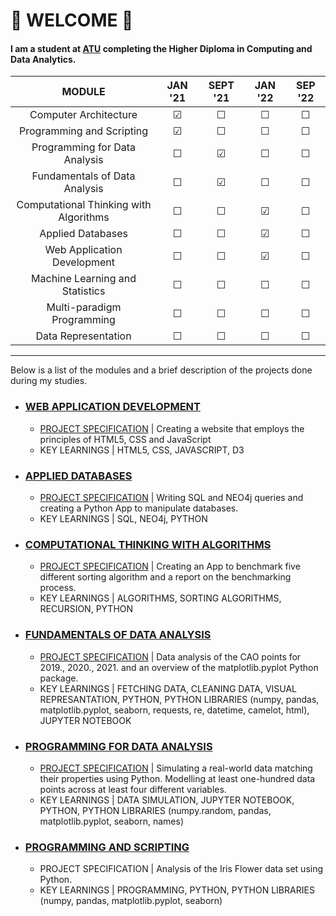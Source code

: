 # 👋 WELCOME 👋

#### I am a student at [ATU](https://www.gmit.ie/) completing the Higher Diploma in Computing and Data Analytics.

| MODULE | JAN '21 | SEPT '21 | JAN '22 | SEP '22 |
| :-: | :-: |:-: | :-: | :-: |
| Computer Architecture | &#9745; | &#9744; | &#9744; | &#9744; |
| Programming and Scripting | &#9745; | &#9744; | &#9744; | &#9744; |
| Programming for Data Analysis |  &#9744; | &#9745; | &#9744; | &#9744; |
| Fundamentals of Data Analysis |  &#9744; | &#9745; | &#9744; | &#9744; |
| Computational Thinking with Algorithms |  &#9744; | &#9744; | &#9745; | &#9744; |
| Applied Databases |  &#9744; | &#9744; | &#9745; | &#9744; |
| Web Application Development |  &#9744; | &#9744; | &#9745; | &#9744; |
| Machine Learning and Statistics |  &#9744; | &#9744; | &#9744; | &#9744; |
| Multi-paradigm Programming |  &#9744; | &#9744; | &#9744; | &#9744; |
| Data Representation |  &#9744; | &#9744; | &#9744; | &#9744; |

***

Below is a list of the modules and a brief description of the projects done during my studies.

- ### [WEB APPLICATION DEVELOPMENT](https://github.com/AnteDujic/Web-Application-Development)
  - [PROJECT SPECIFICATION](https://github.com/AnteDujic/Web-Application-Development/blob/main/Web%20Applications%20Development%20-%20Final%20Project%202022%20DA.pdf)
 | Creating a website that employs the principles of HTML5, CSS and JavaScript
  - KEY LEARNINGS | HTML5, CSS, JAVASCRIPT, D3

- ### [APPLIED DATABASES](https://github.com/AnteDujic/Applied-Databases)
  - [PROJECT SPECIFICATION](https://github.com/AnteDujic/Applied-Databases/blob/main/Final%20Project%20Specification%202022.pdf)
 | Writing SQL and NEO4j queries and creating a Python App to manipulate databases.
  - KEY LEARNINGS | SQL, NEO4j, PYTHON
  
 - ### [COMPUTATIONAL THINKING WITH ALGORITHMS](https://github.com/AnteDujic/Computational-Thinking-with-Algorithms)
    - [PROJECT SPECIFICATION](https://github.com/AnteDujic/Computational-Thinking-with-Algorithms/blob/main/CTA_Project.pdf)
    | Creating an App to benchmark five different sorting algorithm and a report on the benchmarking process.
    - KEY LEARNINGS | ALGORITHMS, SORTING ALGORITHMS, RECURSION, PYTHON

- ### [FUNDAMENTALS OF DATA ANALYSIS](https://github.com/AnteDujic/Fundamentals-of-Data-Analysis)
  - [PROJECT SPECIFICATION](https://github.com/AnteDujic/Fundamentals-of-Data-Analysis/blob/main/assessment.pdf)
  | Data analysis of the CAO points for 2019., 2020., 2021. and an overview of the matplotlib.pyplot Python package.
  - KEY LEARNINGS | FETCHING DATA, CLEANING DATA, VISUAL REPRESANTATION, PYTHON, PYTHON LIBRARIES (numpy, pandas, matplotlib.pyplot, seaborn, requests, re, datetime, camelot, html), JUPYTER NOTEBOOK

- ### [PROGRAMMING FOR DATA ANALYSIS](https://github.com/AnteDujic/Programming-for-Data-Analysis_project)
  - [PROJECT SPECIFICATION](https://github.com/AnteDujic/Programming-for-Data-Analysis_project/blob/main/ProgDAProject.pdf)
  | Simulating a real-world data matching their properties using Python. Modelling at least one-hundred data points across at least four different variables.
  - KEY LEARNINGS | DATA SIMULATION, JUPYTER NOTEBOOK, PYTHON, PYTHON LIBRARIES (numpy.random, pandas, matplotlib.pyplot, seaborn, names)

- ### [PROGRAMMING AND SCRIPTING](https://github.com/AnteDujic/pands-project2021)
  - PROJECT SPECIFICATION | Analysis of the Iris Flower data set using Python.
  - KEY LEARNINGS | PROGRAMMING, PYTHON, PYTHON LIBRARIES (numpy, pandas, matplotlib.pyplot, seaborn)






<!--
**AnteDujic/AnteDujic** is a ✨ _special_ ✨ repository because its `README.md` (this file) appears on your GitHub profile.

Here are some ideas to get you started:

- 🔭 I’m currently working on ...
- 🌱 I’m currently learning ...
- 👯 I’m looking to collaborate on ...
- 🤔 I’m looking for help with ...
- 💬 Ask me about ...
- 📫 How to reach me: ...
- 😄 Pronouns: ...
- ⚡ Fun fact: ...
-->
